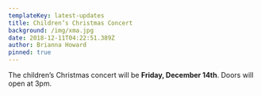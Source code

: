 ```yaml
---
templateKey: latest-updates
title: Children’s Christmas Concert
background: /img/xma.jpg
date: 2018-12-11T04:22:51.389Z
author: Brianna Howard
pinned: true
---
```

The children’s Christmas concert will be **Friday, December 14th**. Doors will open at 3pm.
